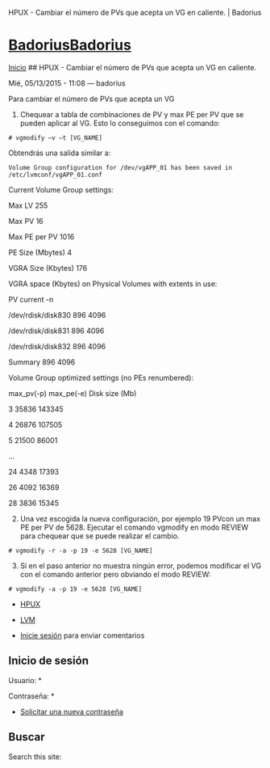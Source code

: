 





HPUX - Cambiar el número de PVs que acepta un VG en caliente. | Badorius


















# [BadoriusBadorius](/ "Badorius")

 
 

[Inicio](/) ## HPUX - Cambiar el número de PVs que acepta un VG en caliente.

 

Mié, 05/13/2015 - 11:08 — badorius

Para cambiar el número de PVs que acepta un VG


1. Chequear a tabla de combinaciones de PV y max PE per PV que se pueden aplicar al VG. Esto lo conseguimos con el comando:


 `# vgmodify –v –t [VG_NAME]`


 Obtendrás una salida similar a:


 `Volume Group configuration for /dev/vgAPP_01 has been saved in /etc/lvmconf/vgAPP_01.conf`


 Current Volume Group settings:  

 Max LV 255  

 Max PV 16  

 Max PE per PV 1016  

 PE Size (Mbytes) 4  

 VGRA Size (Kbytes) 176


 VGRA space (Kbytes) on Physical Volumes with extents in use:  

 PV current -n  

 /dev/rdisk/disk830 896 4096  

 /dev/rdisk/disk831 896 4096  

 /dev/rdisk/disk832 896 4096  

 Summary 896 4096


 Volume Group optimized settings (no PEs renumbered):  

 max\_pv(-p) max\_pe(-e) Disk size (Mb)  

 3 35836 143345  

 4 26876 107505  

 5 21500 86001  

 ...  

 24 4348 17393  

 26 4092 16369  

 28 3836 15345 


2. Una vez escogida la nueva configuración, por ejemplo 19 PVcon un max PE per PV de 5628. Ejecutar el comando vgmodify en modo REVIEW para chequear que se puede realizar el cambio.  

 `# vgmodify -r -a -p 19 -e 5628 [VG_NAME]`


3. Si en el paso anterior no muestra ningún error, podemos modificar el VG con el comando anterior pero obviando el modo REVIEW:  

 `# vgmodify -a -p 19 -e 5628 [VG_NAME]`





* [HPUX](/?q=taxonomy/term/6)
* [LVM](/?q=taxonomy/term/17)


* [Inicie sesión](/?q=user/login&destination=comment%2Freply%2F93%23comment-form) para enviar comentarios





 


## Inicio de sesión




Usuario: *



Contraseña: *



* [Solicitar una nueva contraseña](/?q=user/password "Solicita una contraseña nueva por correo electrónico.")






## Buscar





Search this site: 










 




